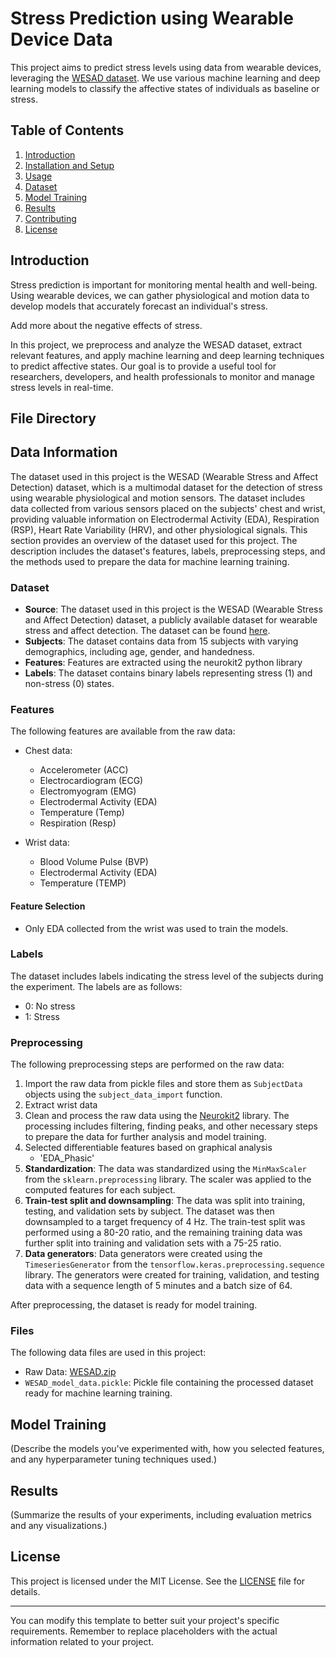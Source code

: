 # Stress Prediction using Wearable Device Data

This project aims to predict stress levels using data from wearable devices, leveraging the [WESAD dataset](https://archive.ics.uci.edu/ml/datasets/WESAD+%28Wearable+Stress+and+Affect+Detection%29). We use various machine learning and deep learning models to classify the affective states of individuals as baseline or stress.

## Table of Contents

1. [Introduction](#introduction)
2. [Installation and Setup](#installation-and-setup)
3. [Usage](#usage)
4. [Dataset](#dataset)
5. [Model Training](#model-training)
6. [Results](#results)
7. [Contributing](#contributing)
8. [License](#license)

## Introduction

Stress prediction is important for monitoring mental health and well-being. Using wearable devices, we can gather physiological and motion data to develop models that accurately forecast an individual's stress.

Add more about the negative effects of stress.

In this project, we preprocess and analyze the WESAD dataset, extract relevant features, and apply machine learning and deep learning techniques to predict affective states. Our goal is to provide a useful tool for researchers, developers, and health professionals to monitor and manage stress levels in real-time.

## File Directory



## Data Information

The dataset used in this project is the WESAD (Wearable Stress and Affect Detection) dataset, which is a multimodal dataset for the detection of stress using wearable physiological and motion sensors. The dataset includes data collected from various sensors placed on the subjects' chest and wrist, providing valuable information on Electrodermal Activity (EDA), Respiration (RSP), Heart Rate Variability (HRV), and other physiological signals. This section provides an overview of the dataset used for this  project. The description includes the dataset's features, labels, preprocessing steps, and the methods used to prepare the data for machine learning training.

### Dataset

* **Source**: The dataset used in this project is the WESAD (Wearable Stress and Affect Detection) dataset, a publicly available dataset for wearable stress and affect detection. The dataset can be found [here](https://archive.ics.uci.edu/ml/datasets/WESAD+%28Wearable+Stress+and+Affect+Detection%29).
* **Subjects**: The dataset contains data from 15 subjects with varying demographics, including age, gender, and handedness.
* **Features**: Features are extracted using the neurokit2 python library
* **Labels**: The dataset contains binary labels representing stress (1) and non-stress (0) states.

### Features

The following features are available from the raw data:

- Chest data:
  - Accelerometer (ACC)
  - Electrocardiogram (ECG)
  - Electromyogram (EMG)
  - Electrodermal Activity (EDA)
  - Temperature (Temp)
  - Respiration (Resp)

- Wrist data:
  - Blood Volume Pulse (BVP)
  - Electrodermal Activity (EDA)
  - Temperature (TEMP)

#### Feature Selection
* Only EDA collected from the wrist was used to train the models.

### Labels

The dataset includes labels indicating the stress level of the subjects during the experiment. The labels are as follows:

- 0: No stress
- 1: Stress

### Preprocessing

The following preprocessing steps are performed on the raw data:

1. Import the raw data from pickle files and store them as `SubjectData` objects using the `subject_data_import` function.
2. Extract wrist data
3. Clean and process the raw data using the [Neurokit2](https://github.com/neuropsychology/NeuroKit) library. The processing includes filtering, finding peaks, and other necessary steps to prepare the data for further analysis and model training.
5. Selected differentiable features based on graphical analysis
	* 'EDA_Phasic'
6. **Standardization**: The data was standardized using the `MinMaxScaler` from the `sklearn.preprocessing` library. The scaler was applied to the computed features for each subject.
7. **Train-test split and downsampling**: The data was split into training, testing, and validation sets by subject. The dataset was then downsampled to a target frequency of 4 Hz. The train-test split was performed using a 80-20 ratio, and the remaining training data was further split into training and validation sets with a 75-25 ratio.
8. **Data generators**: Data generators were created using the `TimeseriesGenerator` from the `tensorflow.keras.preprocessing.sequence` library. The generators were created for training, validation, and testing data with a sequence length of 5 minutes and a batch size of 64.

After preprocessing, the dataset is ready for model training.

### Files

The following data files are used in this project:

* Raw Data: [WESAD.zip](https://drive.google.com/file/d/1q0WNZGxjuCOfEXhBeZcBbBtno8GI_sYA/view?usp=sharing)
* `WESAD_model_data.pickle`: Pickle file containing the processed dataset ready for machine learning training.

## Model Training

(Describe the models you've experimented with, how you selected features, and any hyperparameter tuning techniques used.)

## Results

(Summarize the results of your experiments, including evaluation metrics and any visualizations.)

## License

This project is licensed under the MIT License. See the [LICENSE](LICENSE) file for details.



---

You can modify this template to better suit your project's specific requirements. Remember to replace placeholders with the actual information related to your project.